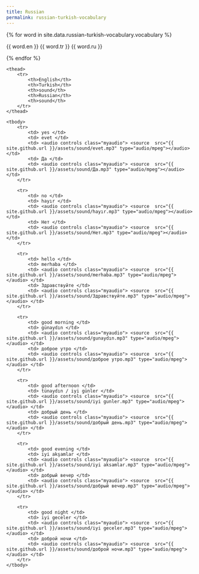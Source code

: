 ```yaml
---
title: Russian
permalink: russian-turkish-vocabulary
---
```


{% for word in site.data.russian-turkish-vocabulary.vocabulary %}

<p>{{ word.en }} {{ word.tr }} {{ word.ru }}</p>

{% endfor %}

<div class="panel panel-default">

<table class="table table-bordered table-striped">
    <colgroup>
        <col class="col-xs-3">
        <col class="col-xs-3">
        <col class="col-xs-1">
        <col class="col-xs-3">
        <col class="col-xs-1">
    </colgroup>

    <thead>
        <tr>
            <th>English</th>
            <th>Turkish</th>
            <th>sound</th>
            <th>Russian</th>
            <th>sound</th>
        </tr>
    </thead>
    
    <tbody>
        <tr>
            <td> yes </td>
            <td> evet </td>
            <td> <audio controls class="myaudio"> <source  src="{{ site.github.url }}/assets/sound/evet.mp3" type="audio/mpeg"></audio> </td>
            <td> Да </td>
            <td> <audio controls class="myaudio"> <source  src="{{ site.github.url }}/assets/sound/Да.mp3" type="audio/mpeg"></audio> </td>
        </tr>
        
        <tr>
            <td> no </td>
            <td> hayır </td>
            <td> <audio controls class="myaudio"> <source  src="{{ site.github.url }}/assets/sound/hayır.mp3" type="audio/mpeg"></audio> </td>
            <td> Нет </td>
            <td> <audio controls class="myaudio"> <source  src="{{ site.github.url }}/assets/sound/Нет.mp3" type="audio/mpeg"></audio> </td>
        </tr>
        
        <tr>
            <td> hello </td>
            <td> merhaba </td>
            <td> <audio controls class="myaudio"> <source  src="{{ site.github.url }}/assets/sound/merhaba.mp3" type="audio/mpeg"></audio> </td>
            <td> Здравствуйте </td>
            <td> <audio controls class="myaudio"> <source  src="{{ site.github.url }}/assets/sound/Здравствуйте.mp3" type="audio/mpeg"></audio> </td>
        </tr>
        
        <tr>
            <td> good morning </td>
            <td> günaydın </td>
            <td> <audio controls class="myaudio"> <source  src="{{ site.github.url }}/assets/sound/gunaydın.mp3" type="audio/mpeg"></audio> </td>
            <td> доброе утро </td>
            <td> <audio controls class="myaudio"> <source  src="{{ site.github.url }}/assets/sound/доброе утро.mp3" type="audio/mpeg"></audio> </td>
        </tr>

        <tr>
            <td> good afternoon </td>
            <td> tünaydın / iyi günler </td>
            <td> <audio controls class="myaudio"> <source  src="{{ site.github.url }}/assets/sound/iyi gunler.mp3" type="audio/mpeg"></audio> </td>
            <td> добрый день </td>
            <td> <audio controls class="myaudio"> <source  src="{{ site.github.url }}/assets/sound/добрый день.mp3" type="audio/mpeg"></audio> </td>
        </tr>
        
        <tr>
            <td> good evening </td>
            <td> iyi akşamlar </td>
            <td> <audio controls class="myaudio"> <source  src="{{ site.github.url }}/assets/sound/iyi aksamlar.mp3" type="audio/mpeg"></audio> </td>
            <td> добрый вечер </td>
            <td> <audio controls class="myaudio"> <source  src="{{ site.github.url }}/assets/sound/добрый вечер.mp3" type="audio/mpeg"></audio> </td>
        </tr>
        
        <tr>
            <td> good night </td>
            <td> iyi geceler </td>
            <td> <audio controls class="myaudio"> <source  src="{{ site.github.url }}/assets/sound/iyi geceler.mp3" type="audio/mpeg"></audio> </td>
            <td> доброй ночи </td>
            <td> <audio controls class="myaudio"> <source  src="{{ site.github.url }}/assets/sound/доброй ночи.mp3" type="audio/mpeg"></audio> </td>
        </tr>
    </tbody>
</table>
</div>
